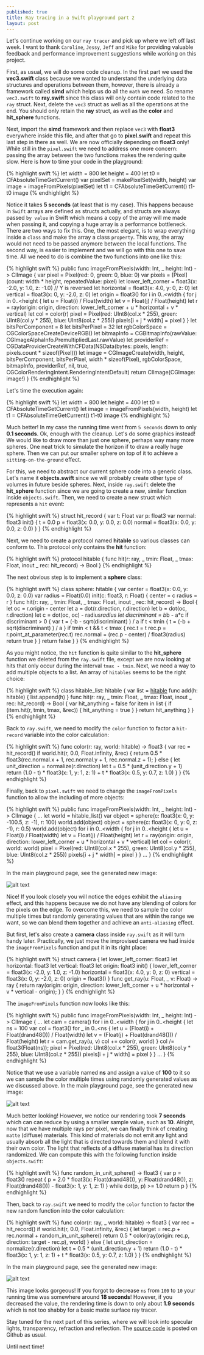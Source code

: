 ```yaml
---
published: true
title: Ray tracing in a Swift playground part 2
layout: post
---
```

Let's continue working on our `ray tracer` and pick up where we left off last week. I want to thank `Caroline`, `Jessy`, `Jeff` and `Mike` for providing valuable feedback and performance improvement suggestions while working on this project. 

First, as usual, we will do some code cleanup. In the first part we used the __vec3.swift__ class because we wanted to understand the underlying data structures and operations between them, however, there is already a framework called __simd__ which helps us do all the `math` we need. So rename `vec3.swift` to __ray.swift__ since this class will only contain code related to the `ray` struct. Next, delete the `vec3` struct as well as all the operations at the end. You should only retain the __ray__ struct, as well as the __color__ and __hit_sphere__ functions. 

Next, import the __simd__ framework and then replace `vec3` with __float3__ everywhere inside this file, and after that go to __pixel.swift__ and repeat this last step in there as well. We are now officially depending on __float3__ only! While still in the `pixel.swift` we need to address one more concern: passing the array between the two functions makes the rendering quite slow. Here is how to time your code in the playground:

{% highlight swift %}
let width = 800
let height = 400
let t0 = CFAbsoluteTimeGetCurrent()
var pixelSet = makePixelSet(width, height)
var image = imageFromPixels(pixelSet)
let t1 = CFAbsoluteTimeGetCurrent()
t1-t0
image
{% endhighlight %}

Notice it takes __5 seconds__ (at least that is my case). This happens because in `Swift` arrays are defined as structs actually, and structs are always passed `by value` in Swift which means a copy of the array will me made when passing it, and copying a huge array is a performance bottleneck. There are two ways to fix this. One, the most elegant, is to wrap everything inside a `class` and make the array a class `property`. This way, the array would not need to be passed anymore between the local functions. The second way, is easier to implement and we will go with this one to save time. All we need to do is combine the two functions into one like this:

{% highlight swift %}
public func imageFromPixels(width: Int, _ height: Int) -> CIImage {
    var pixel = Pixel(red: 0, green: 0, blue: 0)
    var pixels = [Pixel](count: width * height, repeatedValue: pixel)
    let lower_left_corner = float3(x: -2.0, y: 1.0, z: -1.0) // Y is reversed
    let horizontal = float3(x: 4.0, y: 0, z: 0)
    let vertical = float3(x: 0, y: -2.0, z: 0)
    let origin = float3()
    for i in 0..<width {
        for j in 0..<height {
            let u = Float(i) / Float(width)
            let v = Float(j) / Float(height)
            let r = ray(origin: origin, direction: lower_left_corner + u * horizontal + v * vertical)
            let col = color(r)
            pixel = Pixel(red: UInt8(col.x * 255), green: UInt8(col.y * 255), blue: UInt8(col.z * 255))
            pixels[i + j * width] = pixel
        }
    }
    let bitsPerComponent = 8
    let bitsPerPixel = 32
    let rgbColorSpace = CGColorSpaceCreateDeviceRGB()
    let bitmapInfo = CGBitmapInfo(rawValue: CGImageAlphaInfo.PremultipliedLast.rawValue)
    let providerRef = CGDataProviderCreateWithCFData(NSData(bytes: pixels, length: pixels.count * sizeof(Pixel)))
    let image = CGImageCreate(width, height, bitsPerComponent, bitsPerPixel, width * sizeof(Pixel), rgbColorSpace, bitmapInfo, providerRef, nil, true, CGColorRenderingIntent.RenderingIntentDefault)
    return CIImage(CGImage: image!)
}
{% endhighlight %}

Let's time the execution again:

{% highlight swift %}
let width = 800
let height = 400
let t0 = CFAbsoluteTimeGetCurrent()
let image = imageFromPixels(width, height)
let t1 = CFAbsoluteTimeGetCurrent()
t1-t0
image
{% endhighlight %}

Much better! In my case the running time went from `5 seconds` down to only __0.1 seconds__. Ok, enough with the cleanup. Let's do some graphics instead! We would like to draw more than just one sphere, perhaps way many more spheres. One neat trick to simulate the horizon if to draw a really huge sphere. Then we can put our smaller sphere on top of it to achieve a `sitting-on-the-ground` effect. 

For this, we need to abstract our current sphere code into a generic class. Let's name it __objects.swift__ since we will probably create other type of volumes in future beside spheres. Next, inside `ray.swift` delete the __hit_sphere__ function since we are going to create a new, similar function inside `objects.swift`. Then, we need to create a new struct which represents a `hit` event:

{% highlight swift %}
struct hit_record {
    var t: Float
    var p: float3
    var normal: float3
    init() {
        t = 0.0
        p = float3(x: 0.0, y: 0.0, z: 0.0)
        normal = float3(x: 0.0, y: 0.0, z: 0.0)
    }
}
{% endhighlight %}

Next, we need to create a protocol named __hitable__ so various classes can conform to. This protocol only contains the __hit__ function:

{% highlight swift %}
protocol hitable {
    func hit(r: ray, _ tmin: Float, _ tmax: Float, inout _ rec: hit_record) -> Bool
}
{% endhighlight %}

The next obvious step is to implement a __sphere__ class:

{% highlight swift %}
class sphere: hitable  {
    var center = float3(x: 0.0, y: 0.0, z: 0.0)
    var radius = Float(0.0)
    init(c: float3, r: Float) {
        center = c
        radius = r
    }
    func hit(r: ray, _ tmin: Float, _ tmax: Float, inout _ rec: hit_record) -> Bool {
        let oc = r.origin - center
        let a = dot(r.direction, r.direction)
        let b = dot(oc, r.direction)
        let c = dot(oc, oc) - radius*radius
        let discriminant = b*b - a*c
        if discriminant > 0 {
            var t = (-b - sqrt(discriminant) ) / a
            if t < tmin {
                t = (-b + sqrt(discriminant) ) / a
            }
            if tmin < t && t < tmax {
                rec.t = t
                rec.p = r.point_at_parameter(rec.t)
                rec.normal = (rec.p - center) / float3(radius)
                return true
            }
        }
        return false
    }
}
{% endhighlight %}

As you might notice, the `hit` function is quite similar to the __hit_sphere__ function we deleted from the `ray.swift` file, except we are now looking at hits that only occur during the interval `tmax - tmin`. Next, we need a way to add multiple objects to a list. An array of `hitables` seems to be the right choice:

{% highlight swift %}
class hitable_list: hitable  {
    var list = [hitable]()
    func add(h: hitable) {
        list.append(h)
    }
    func hit(r: ray, _ tmin: Float, _ tmax: Float, inout _ rec: hit_record) -> Bool {
        var hit_anything = false
        for item in list {
            if (item.hit(r, tmin, tmax, &rec)) {
                hit_anything = true
            }
        }
        return hit_anything
    }
}
{% endhighlight %}

Back to `ray.swift`, we need to modify the `color` function to factor a `hit-record` variable into the color calculation:

{% highlight swift %}
func color(r: ray, world: hitable) -> float3 {
    var rec = hit_record()
    if world.hit(r, 0.0, Float.infinity, &rec) {
        return 0.5 * float3(rec.normal.x + 1, rec.normal.y + 1, rec.normal.z + 1);
    } else {
        let unit_direction = normalize(r.direction)
        let t = 0.5 * (unit_direction.y + 1)
        return (1.0 - t) * float3(x: 1, y: 1, z: 1) + t * float3(x: 0.5, y: 0.7, z: 1.0)
    }
}
{% endhighlight %}

Finally, back to `pixel.swift` we need to change the `imageFromPixels` function to allow the including of more objects:

{% highlight swift %}
public func imageFromPixels(width: Int, _ height: Int) -> CIImage {
    ...
    let world = hitable_list()
    var object = sphere(c: float3(x: 0, y: -100.5, z: -1), r: 100)
    world.add(object)
    object = sphere(c: float3(x: 0, y: 0, z: -1), r: 0.5)
    world.add(object)
    for i in 0..<width {
        for j in 0..<height {
            let u = Float(i) / Float(width)
            let v = Float(j) / Float(height)
            let r = ray(origin: origin, direction: lower_left_corner + u * horizontal + v * vertical)
            let col = color(r, world: world)
            pixel = Pixel(red: UInt8(col.x * 255), green: UInt8(col.y * 255), blue: UInt8(col.z * 255))
            pixels[i + j * width] = pixel
        }
    }
    ...
}
{% endhighlight %}

In the main playground page, see the generated new image:

![alt text](https://github.com/mhorga/mhorga.github.io/raw/master/images/raytracing3.png "Raytracing 3")

Nice! If you look closely you will notice the edges exhibit the `aliasing` effect, and this happens because we do not have any blending of colors for the pixels on the edge. To overcome this, we need to sample the color multiple times but randomly generating values that are within the range we want, so we can blend them together and achieve an `anti-aliasing` effect. 

But first, let's also create a __camera__ class inside `ray.swift` as it will turn handy later. Practically, we just move the improvised camera we had inside the `imageFromPixels` function and put it in its right place:

{% highlight swift %}
struct camera {
    let lower_left_corner: float3
    let horizontal: float3
    let vertical: float3
    let origin: float3
    init() {
        lower_left_corner = float3(x: -2.0, y: 1.0, z: -1.0)
        horizontal = float3(x: 4.0, y: 0, z: 0)
        vertical = float3(x: 0, y: -2.0, z: 0)
        origin = float3()
    }
    func get_ray(u: Float, _ v: Float) -> ray {
        return ray(origin: origin, direction: lower_left_corner + u * horizontal + v * vertical - origin);
    }
}
{% endhighlight %}

The `imageFromPixels` function now looks like this:

{% highlight swift %}
public func imageFromPixels(width: Int, _ height: Int) -> CIImage {
    ...
    let cam = camera()
    for i in 0..<width {
        for j in 0..<height {
            let ns = 100
            var col = float3()
            for _ in 0..<ns {
                let u = (Float(i) + Float(drand48())) / Float(width)
                let v = (Float(j) + Float(drand48())) / Float(height)
                let r = cam.get_ray(u, v)
                col += color(r, world)
            }
            col /= float3(Float(ns));
            pixel = Pixel(red: UInt8(col.x * 255), green: UInt8(col.y * 255), blue: UInt8(col.z * 255))
            pixels[i + j * width] = pixel
        }
    }
    ...
}
{% endhighlight %}

Notice that we use a variable named __ns__ and assign a value of __100__ to it so we can sample the color multiple times using randomly generated values as we discussed above. In the main playground page, see the generated new image:

![alt text](https://github.com/mhorga/mhorga.github.io/raw/master/images/raytracing4.png "Raytracing 4")

Much better looking! However, we notice our rendering took __7 seconds__ which can can reduce by using a smaller sample value, such as __10__. Alright, now that we have multiple rays per pixel, we can finally think of creating `matte` (diffuse) materials. This kind of materials do not emit any light and usually absorb all the light that is directed towards them and blend it with their own color. The light that reflects of a diffuse material has its direction randomized. We can compute this with the following function inside `objects.swift`:

{% highlight swift %}
func random_in_unit_sphere() -> float3 {
    var p = float3()
    repeat {
        p = 2.0 * float3(x: Float(drand48()), y: Float(drand48()), z: Float(drand48())) - float3(x: 1, y: 1, z: 1)
    } while dot(p, p) >= 1.0
    return p
}
{% endhighlight %}

Then, back to `ray.swift` we need to modify the `color` function to factor the new random function into the color calculation:

{% highlight swift %}
func color(r: ray, _ world: hitable) -> float3 {
    var rec = hit_record()
    if world.hit(r, 0.0, Float.infinity, &rec) {
        let target = rec.p + rec.normal + random_in_unit_sphere()
        return 0.5 * color(ray(origin: rec.p, direction: target - rec.p), world)
    } else {
        let unit_direction = normalize(r.direction)
        let t = 0.5 * (unit_direction.y + 1)
        return (1.0 - t) * float3(x: 1, y: 1, z: 1) + t * float3(x: 0.5, y: 0.7, z: 1.0)
    }
}
{% endhighlight %}

In the main playground page, see the generated new image:

![alt text](https://github.com/mhorga/mhorga.github.io/raw/master/images/raytracing5.png "Raytracing 5")

This image looks gorgeous! If you forgot to decrease `ns` from `100` to `10` your running time was somewhere around __18 seconds__! However, if you decreased the value, the rendering time is down to only about __1.9 seconds__ which is not too shabby for a basic matte surface ray tracer.

Stay tuned for the next part of this series, where we will look into specular lights, transparency, refraction and reflection. The [source code](https://github.com/Swiftor/Raytracing2) is posted on Github as usual.

Until next time!